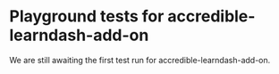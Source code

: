 # Playground tests for accredible-learndash-add-on
We are still awaiting the first test run for accredible-learndash-add-on.
